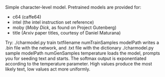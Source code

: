 Simple character-level model. Pretrained models are provided for:

* c64 (caffe64)
* intel (the intel instruction set reference)
* moby (*Moby Dick*, as found on Project Gutenberg)
* title (Arxiv paper titles, courtesy of Daniel Maturana)

Try:
    ./charmodel.py train txtfilename numTrainSamples modelPath
        writes a .bin file with the network, and .txt file with the
        dictionary
    ./charmodel.py sample modelPath numGenSamples temperature
        loads the model, prompts you for seeding text and starts. The softmax
        output is exponentiated according to the temperature parameter. High 
        values produce the most likely text, low values act more uniformly.
